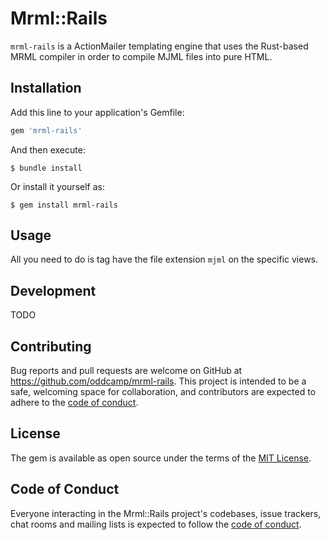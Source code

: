 # Mrml::Rails

`mrml-rails` is a ActionMailer templating engine that uses the Rust-based MRML compiler in order to compile MJML files into pure HTML.

## Installation

Add this line to your application's Gemfile:

```ruby
gem 'mrml-rails'
```

And then execute:

    $ bundle install

Or install it yourself as:

    $ gem install mrml-rails

## Usage

All you need to do is tag have the file extension `mjml` on the specific views.

## Development

TODO

## Contributing

Bug reports and pull requests are welcome on GitHub at https://github.com/oddcamp/mrml-rails. This project is intended to be a safe, welcoming space for collaboration, and contributors are expected to adhere to the [code of conduct](https://github.com/oddcamp/mrml-rails/blob/master/CODE_OF_CONDUCT.md).

## License

The gem is available as open source under the terms of the [MIT License](https://opensource.org/licenses/MIT).

## Code of Conduct

Everyone interacting in the Mrml::Rails project's codebases, issue trackers, chat rooms and mailing lists is expected to follow the [code of conduct](https://github.com/oddcamp/mrml-rails/blob/master/CODE_OF_CONDUCT.md).
